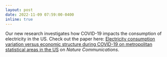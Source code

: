```yaml
---
layout: post
date: 2022-11-09 07:59:00-0400
inline: true
---
```

Our new research investigates how COVID-19 impacts the consumption of electricity in the US.
Check out the paper here: [Electricity consumption variation versus economic structure during COVID-19 on metropolitan statistical areas in the US](https://www.nature.com/articles/s41467-022-34447-7) on _Nature Communications_.

